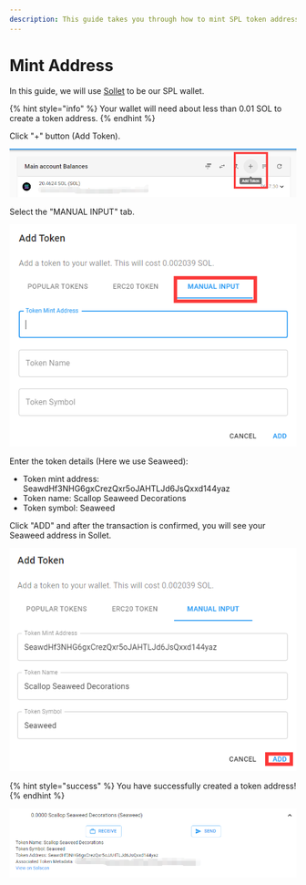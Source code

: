 ```yaml
---
description: This guide takes you through how to mint SPL token address.
---
```


# Mint Address

In this guide, we will use [Sollet](https://sollet.io/) to be our SPL wallet.

{% hint style="info" %}
Your wallet will need about less than 0.01 SOL to create a token address.
{% endhint %}

Click "+" button \(Add Token\).

![](../.gitbook/assets/image%20%287%29.png)



Select the "MANUAL INPUT" tab.

![](../.gitbook/assets/image%20%282%29.png)

Enter the token details \(Here we use Seaweed\):

* Token mint address:  SeawdHf3NHG6gxCrezQxr5oJAHTLJd6JsQxxd144yaz
* Token name:  Scallop Seaweed Decorations
* Token symbol: Seaweed

Click "ADD" and after the transaction is confirmed, you will see your Seaweed address in Sollet.

![](../.gitbook/assets/image%20%284%29.png)

{% hint style="success" %}
You have successfully created a token address!
{% endhint %}

![](../.gitbook/assets/image%20%283%29.png)

